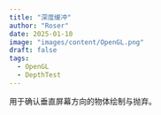 ```yaml
---
title: "深度缓冲"
author: "Roser"
date: 2025-01-10
image: "images/content/OpenGL.png"
draft: false
tags:
  - OpenGL
  - DepthTest
---
```

用于确认垂直屏幕方向的物体绘制与抛弃。